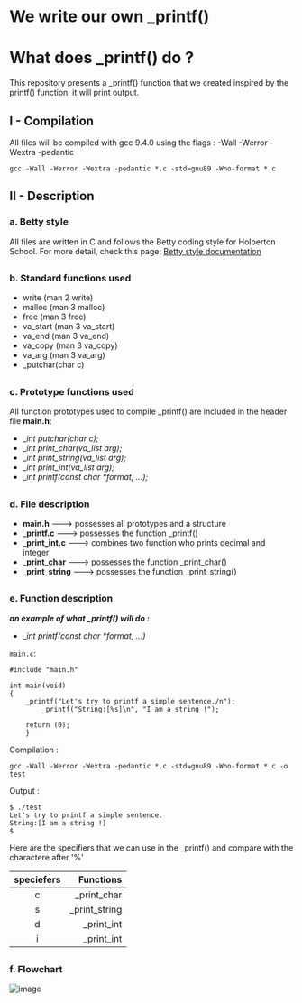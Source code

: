 # We write our own _printf()

# What does _printf() do ?
This repository presents a _printf() function that we created inspired by the printf() function. it will print output.

## I - Compilation
All files will be compiled with gcc 9.4.0 using the flags : -Wall -Werror -Wextra -pedantic

```
gcc -Wall -Werror -Wextra -pedantic *.c -std=gnu89 -Wno-format *.c
```
## II - Description

### a. Betty style

All files are written in C and follows the Betty coding style for Holberton School. For more detail, check this page:
[Betty style documentation](https://github.com/holbertonschool/Betty/wiki)

##
###  b. Standard functions used

-   write (man 2 write)
-   malloc (man 3 malloc)
-   free (man 3 free)
-   va_start (man 3 va_start)
-   va_end (man 3 va_end)
-   va_copy (man 3 va_copy)
-   va_arg (man 3 va_arg)
-   _putchar(char c)

##
###  c. Prototype functions used

All function prototypes used to compile _printf() are included in the header file **main.h**:

-  __int _putchar(char c);__
- __int _print_char(va_list arg);__
- __int _print_string(va_list arg);__
- __int _print_int(va_list arg);__
- __int _printf(const char *format, ...);__



##
### d.  File description

- __main.h__ --->  possesses all prototypes and a structure
- ___printf.c__ ---> possesses the function _printf()
- ___print_int.c__ ---> combines two function who prints decimal and integer
- ___print_char__ ---> possesses the function _print_char()
- ___print_string__ ---> possesses the function _print_string()


##
###  e. Function description
***an example of what _printf() will do :***

- __int _printf(const char *format, ...)__

```main.c```:

```
#include "main.h"

int main(void)
{
    _printf("Let's try to printf a simple sentence./n");
        _printf("String:[%s]\n", "I am a string !");

    return (0);
    }

```

Compilation :

```
gcc -Wall -Werror -Wextra -pedantic *.c -std=gnu89 -Wno-format *.c -o test
```

Output :

```
$ ./test
Let's try to printf a simple sentence.
String:[I am a string !]
$
```
Here are the  specifiers that we can use in the _printf()  and compare with the charactere after '%'

| speciefers   |  Functions     |
| :-----------:|---------------:|
| c            | _print_char    |
| s            | _print_string  |
| d            | _print_int     |
| i            | _print_int     |

##
### f. Flowchart

![image](flowchart.jpg)